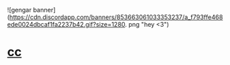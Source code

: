 ![gengar banner](https://cdn.discordapp.com/banners/853663061033353237/a_f793ffe468ede0024dbcaf1fa2237b42.gif?size=1280. png "hey <3")

# [cc](https://tiktok.com/@cc)
